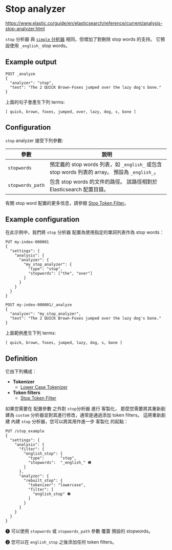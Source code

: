 # Stop analyzer

https://www.elastic.co/guide/en/elasticsearch/reference/current/analysis-stop-analyzer.html

`stop` 分析器 與 [`simple` 分析器](simple.md) 相同，但增加了對刪除 stop words 的支持。 
它預設使用 `_english_` stop words。

## Example output

```http
POST _analyze
{
  "analyzer": "stop",
  "text": "The 2 QUICK Brown-Foxes jumped over the lazy dog's bone."
}
```

上面的句子會產生下列 terms:

    [ quick, brown, foxes, jumped, over, lazy, dog, s, bone ]

## Configuration

`stop` analyzer 接受下列參數:

| 參數 | 說明 |
| ---- | ---- |
| `stopwords` | 預定義的 stop words 列表，如 `_english_` 或包含 stop words 列表的 array。 預設為 `_english_`。 |
| `stopwords_path` | 包含 stop words 的文件的路徑。 該路徑相對於 Elasticsearch 配置目錄。 |

有關 stop word 配置的更多信息，請參閱 [Stop Token Filter](https://www.elastic.co/guide/en/elasticsearch/reference/current/analysis-stop-tokenfilter.html)。

## Example configuration

在此示例中，我們將 `stop` 分析器 配置為使用指定的單詞列表作為 stop words：

```http
PUT my-index-000001
{
  "settings": {
    "analysis": {
      "analyzer": {
        "my_stop_analyzer": {
          "type": "stop",
          "stopwords": ["the", "over"]
        }
      }
    }
  }
}

POST my-index-000001/_analyze
{
  "analyzer": "my_stop_analyzer",
  "text": "The 2 QUICK Brown-Foxes jumped over the lazy dog's bone."
}
```

上面範例產生下列 terms:

    [ quick, brown, foxes, jumped, lazy, dog, s, bone ]

## Definition

它由下列構成：

* __Tokenizer__
  * [Lower Case Tokenizer](https://www.elastic.co/guide/en/elasticsearch/reference/current/analysis-lowercase-tokenizer.html)
* __Token filters__
  * [Stop Token Filter](https://www.elastic.co/guide/en/elasticsearch/reference/current/analysis-stop-tokenfilter.html)

如果您需要在 配置參數 之外對 `stop`分析器 進行 客製化，
那麼您需要將其重新創建為 `custom` 分析器並對其進行修改，通常是通過添加 token filters。 
這將重新創建 內建 `stop` 分析器，您可以將其用作進一步 客製化 的起點：

```http
PUT /stop_example
{
  "settings": {
    "analysis": {
      "filter": {
        "english_stop": {
          "type":       "stop",
          "stopwords":  "_english_" ❶
        }
      },
      "analyzer": {
        "rebuilt_stop": {
          "tokenizer": "lowercase",
          "filter": [
            "english_stop" ❷
          ]
        }
      }
    }
  }
}
```

❶ 可以使用 `stopwords` 或 `stopwords_path` 參數 覆蓋 預設的 stopwords。

❷ 您可以在 `english_stop` 之後添加任何 token filters。
